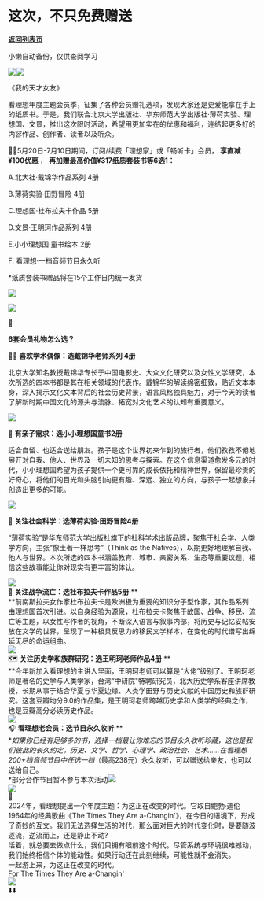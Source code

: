 # 这次，不只免费赠送

[**返回列表页**](/gzh/看理想)

小懒自动备份，仅供查阅学习

![](https://mmbiz.qpic.cn/mmbiz_png/aP7vrTpXJxRA0ViaNRqia18YGj5LgX4VSibTFXfBlkXZakYUA8yBkEQYYmpmDmxH0IZyeY4oUcOiabiaj1PywxF6StQ/640?wx_fmt=png)![](https://mmbiz.qpic.cn/mmbiz_png/aP7vrTpXJxT2lXb2VHHic0EeQWJjibZViarrCNYV6mwnBvosPSdIrJnKeouF9s1cZ03F0rnibzj9sFdasPpkNAvfpA/640?wx_fmt=png&from;=appmsg)

《我的天才女友》

  

看理想年度主题会员季，征集了各种会员赠礼选项，发现大家还是更爱能拿在手上的纸质书。于是，我们联合北京大学出版社、华东师范大学出版社·薄荷实验、理想国、文景，推出这次限时活动，希望用更加实在的优惠和福利，连结起更多好的内容作品、创作者、读者以及听众。  

  

📖🎈5月20日-7月10日期间，订阅/续费「理想家」或「畅听卡」会员， **享直减¥100优惠** ， **再加赠最高价值¥317纸质套装书等6选1：**

  

A.北大社·戴锦华作品系列 4册

B.薄荷实验·田野冒险 4册

C.理想国·杜布拉夫卡作品 5册

D.文景·王明珂作品系列 4册

E.小小理想国·童书绘本 2册

F. 看理想·一档音频节目永久听

  

*纸质套装书赠品将在15个工作日内统一发货

![](https://mmbiz.qpic.cn/mmbiz_jpg/aP7vrTpXJxT2lXb2VHHic0EeQWJjibZViarqdpTyzoaACTN0FQvEeoU8LkLJsNFtf5rh9sOG3IYug58mUOeCUylcA/640?wx_fmt=jpeg&from;=appmsg)

  

![](https://mmbiz.qpic.cn/mmbiz_png/aP7vrTpXJxRA0ViaNRqia18YGj5LgX4VSibCtkY28xLiaOEanibJrx7E0bWiaH8tRc0WkaCZ35VoiabPsr0urCBdAzT9Q/640?wx_fmt=png)

  

 **🎁**

 **6套会员礼物怎么选？**

  

👩‍🏫 **喜欢学术偶像：选戴锦华老师系列 4册**

  

北京大学知名教授戴锦华专长于中国电影史、大众文化研究以及女性文学研究，本次所选的四本书都是其在相关领域的代表作。戴锦华的解读绵密细致，贴近文本本身，深入揭示文化文本背后的社会历史背景，语言风格独具魅力，对于今天的读者了解新时期中国文化的源头与流脉、拓宽对文化艺术的认知有重要意义。

  

![](https://mmbiz.qpic.cn/mmbiz_jpg/aP7vrTpXJxT2lXb2VHHic0EeQWJjibZViarMmZrqUEsGc85PkaiaUDibzaju2yZcaK9FD4ys1M4kkfN52uQBAicpDGFw/640?wx_fmt=jpeg&from;=appmsg)

  

👶 **有亲子需求：选小小理想国童书2册**

  

适合自留、也适合送给朋友。孩子是这个世界初来乍到的旅行者，他们孜孜不倦地展开对自我、他人、世界及一切未知的思考与探索。在这个信息渠道愈发多元的时代，小小理想国希望为孩子提供一个更可靠的成长依托和精神世界，保留最珍贵的好奇心，将他们的目光和头脑引向更有趣、深远、独立的方向，与孩子一起想象并创造出更多的可能。

  

![](https://mmbiz.qpic.cn/mmbiz_jpg/aP7vrTpXJxT2lXb2VHHic0EeQWJjibZViarCNNxqcqdRn5Itj3Cd70E6SE3Jdrmhvcc3IbbGMCkjvrBvpRM2dLE3A/640?wx_fmt=jpeg&from;=appmsg)

  

🔬 **关注社会科学：选薄荷实验·田野冒险4册**

  

“薄荷实验”是华东师范大学出版社旗下的社科学术出版品牌，聚焦于社会学、人类学方向，主张“像土著一样思考”（Think as the
Natives），以期更好地理解自我、他人与世界。本次所选的四本书涵盖教育、城市、亲密关系、生态等重要议题，相信这些故事能让你对现实有更丰富的体认。

  

![](https://mmbiz.qpic.cn/mmbiz_jpg/aP7vrTpXJxT2lXb2VHHic0EeQWJjibZViarur8xQ8iao15NRxqWqN8nf2Uy8eOHicwWC3jI4AkvvoLCXFiaBoibR3cicSg/640?wx_fmt=jpeg&from;=appmsg)  
🚂 **关注战争流亡：选杜布拉夫卡作品5册** **  
**前南斯拉夫女作家杜布拉夫卡是欧洲极为重要的知识分子型作家，其作品系列由理想国首次引进。以自身经验为源泉，杜布拉夫卡聚焦于故国、战争、移民、流亡等主题，以女性写作者的视角，不断深入语言与叙事内部，将历史与记忆妥帖安放在文学的世界，呈现了一种极具反思力的移民文学样本，在变化的时代谱写出绵延无尽的命运组曲。  
![](https://mmbiz.qpic.cn/mmbiz_jpg/aP7vrTpXJxT2lXb2VHHic0EeQWJjibZViarE2jOBDN936ia95zujDWpy3qth1NMEbHfia1T4EzSiaSSc25iaPTnChgXpw/640?wx_fmt=jpeg&from;=appmsg)  
🗺️ **关注历史学和族群研究：选王明珂老师作品4册** **  
**今年新加入看理想的主讲人里面，王明珂老师可以算是“大佬”级别了。王明珂老师是著名的史学与人类学家，台湾“中研院"特聘研究员，北大历史学系客座讲席教授，长期从事于结合华夏与华夏边缘、人类学田野与历史文献的中国历史和族群研究。这套豆瓣均分9.0的作品集，是王明珂老师跨越历史学和人类学的经典之作，也是豆瓣高分必读历史作品。  
![](https://mmbiz.qpic.cn/mmbiz_jpg/aP7vrTpXJxT2lXb2VHHic0EeQWJjibZViarjk8n82P6Nxm22QoSvLKNFtVoOlq1YQY1d70kQibpujXafTlcRozbpsg/640?wx_fmt=jpeg&from;=appmsg)  
🎧 **看理想老会员：选节目永久收听** **  
**如果你已经有足够多的书，选择一档最让你难忘的节目永久收听珍藏，这也是我们彼此的长久约定。历史、文学、哲学、心理学、政治社会、艺术……在看理想200+档音频节目中任选一档*（最高238元）永久收听，可以赠送给亲友，也可以送给自己。  
*部分合作节目暂不参与本次活动![](https://mmbiz.qpic.cn/mmbiz_jpg/aP7vrTpXJxT2lXb2VHHic0EeQWJjibZViar1l1qudgz8xWFarRbALrc3TVFJSaYIZbKd5miccNB4WYJrPvsDKfT3Fw/640?wx_fmt=jpeg&from;=appmsg)  
![](https://mmbiz.qpic.cn/mmbiz_png/aP7vrTpXJxRA0ViaNRqia18YGj5LgX4VSibCtkY28xLiaOEanibJrx7E0bWiaH8tRc0WkaCZ35VoiabPsr0urCBdAzT9Q/640?wx_fmt=png)  
🌊  
2024年，看理想提出一个年度主题：为这正在改变的时代。它取自鲍勃·迪伦1964年的经典歌曲《The Times They Are
a-Changin'》，在今日的语境下，形成了奇妙的互文。我们无法选择生活的时代，那么面对巨大的时代变化时，是要随波逐流，逆流而上，还是静止不动?  
活着，就总要去做点什么，我们只拥有眼前这个时代。尽管系统与环境很难撼动，我们始终相信个体的能动性。如果行动还在此刻继续，可能性就不会消失。  
一起游上来，为这正在改变的时代。  
For The Times They Are a-Changin'  
![](https://mmbiz.qpic.cn/mmbiz_jpg/aP7vrTpXJxT2lXb2VHHic0EeQWJjibZViarLfVRpSIuKyNkoAINic4fibdLObgicCibxT3W40ibbHiaQhsywEecMqrnyniaQ/640?wx_fmt=jpeg&from;=appmsg)  
⬇️⬇️

